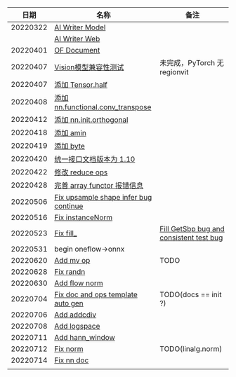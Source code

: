 
| 日期     | 名称                                                         | 备注                                                         |
| -------- | ------------------------------------------------------------ | ------------------------------------------------------------ |
| 20220322 | [AI Writer Model](https://github.com/Oneflow-Inc/OneCloud/pull/79) |                                                              |
|          | [AI Writer Web](https://github.com/Oneflow-Inc/OneCloud/pull/78) |                                                              |
| 20220401 | [OF Document](https://github.com/Oneflow-Inc/oneflow-documentation/pull/458) |                                                              |
| 20220407 | [Vision模型兼容性测试](https://github.com/Oneflow-Inc/OneTeam/issues/1271) | 未完成，PyTorch 无 regionvit                                 |
| 20220407 | [添加 Tensor.half](https://github.com/Oneflow-Inc/oneflow/pull/7971) |                                                              |
| 20220408 | [添加 nn.functional.conv_transpose](https://github.com/Oneflow-Inc/oneflow/pull/7991) |                                                              |
| 20220412 | [添加 nn.init.orthogonal](https://github.com/Oneflow-Inc/oneflow/pull/8009) |                                                              |
| 20220418 | [添加 amin](https://github.com/Oneflow-Inc/oneflow/pull/8042) |                                                              |
| 20220419 | [添加 byte](https://github.com/Oneflow-Inc/oneflow/pull/8053) |                                                              |
| 20220420 | [统一接口文档版本为 1.10](https://github.com/Oneflow-Inc/oneflow/pull/8058) |                                                              |
| 20220422 | [修改 reduce ops](https://github.com/Oneflow-Inc/oneflow/pull/8085) |                                                              |
| 20220428 | [完善 array functor 报错信息](https://github.com/Oneflow-Inc/oneflow/pull/8116) |                                                              |
| 20220506 | [Fix upsample shape infer bug continue](https://github.com/Oneflow-Inc/oneflow/pull/8159) |                                                              |
| 20220516 | [Fix instanceNorm](https://github.com/Oneflow-Inc/oneflow/pull/8246) |                                                              |
| 20220523 | [Fix fill_](https://github.com/Oneflow-Inc/oneflow/pull/8283) | [Fill GetSbp bug and consistent test bug](https://github.com/Oneflow-Inc/oneflow/pull/8576) |
| 20220531 | begin oneflow->onnx                                          |                                                              |
| 20220620 | [Add mv op](https://github.com/Oneflow-Inc/oneflow/pull/8445) | TODO                                                         |
| 20220628 | [Fix randn](https://github.com/Oneflow-Inc/oneflow/pull/8506/) |                                                              |
| 20220630 | [Add flow norm](https://github.com/Oneflow-Inc/oneflow/pull/8535) |                                                              |
| 20220704 | [Fix doc and ops template auto gen](https://github.com/Oneflow-Inc/oneflow/pull/8546) | TODO(docs == init ?)                                         |
| 20220706 | [Add addcdiv](https://github.com/Oneflow-Inc/oneflow/pull/8581) |                                                              |
| 20220708 | [Add logspace](https://github.com/Oneflow-Inc/oneflow/pull/8599) |                                                              |
| 20220711 | [Add hann_window](https://github.com/Oneflow-Inc/oneflow/pull/8615) |                                                              |
| 20220712 | [Fix norm](https://github.com/Oneflow-Inc/oneflow/pull/8629) | TODO(linalg.norm)                                            |
| 20220714 | [Fix nn doc](https://github.com/Oneflow-Inc/oneflow/pull/8650) |                                                              |
|          |                                                              |                                                              |

